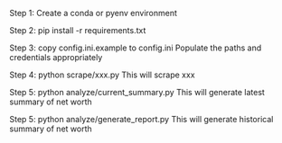 Step 1: Create a conda or pyenv environment

Step 2: pip install -r requirements.txt

Step 3: copy config.ini.example to config.ini
        Populate the paths and credentials appropriately

Step 4: python scrape/xxx.py
        This will scrape xxx

Step 5: python analyze/current_summary.py
        This will generate latest summary of net worth

Step 5: python analyze/generate_report.py
        This will generate historical summary of net worth
        
